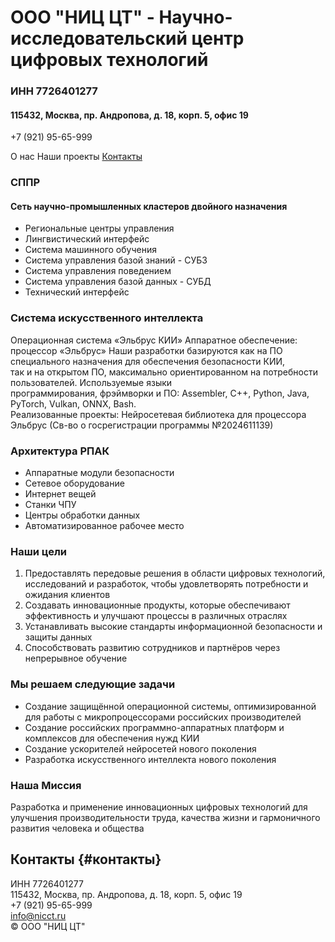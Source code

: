 <link rel="stylesheet" href="styletest.css">


# ООО "НИЦ ЦТ" - Научно-исследовательский центр цифровых технологий
  

###    ИНН 7726401277
#### 115432, Москва, пр. Андропова, д. 18, корп. 5, офис 19
+7 (921) 95-65-999 <br>

        
О нас
Наши проекты
[Контакты](#контакты) 
  
### СППР
#### Сеть научно-промышленных кластеров двойного назначения
        
- Региональные центры управления
- Лингвистический интерфейс
- Система машинного обучения
- Система управления базой знаний - СУБЗ
- Система управления поведением
- Система управления базой данных - СУБД
- Технический интерфейс
          
<body>

### Система искусственного интеллекта
            
Операционная система «Эльбрус КИИ»
Аппаратное обеспечение: процессор «Эльбрус»
Наши разработки базируются как на ПО специального назначения для обеспечения безопасности КИИ,<br />
так и на открытом ПО, максимально ориентированном на потребности пользователей. Используемые языки<br />
программирования, фрэймворки и ПО: Assembler, C++, Python, Java, PyTorch, Vulkan, ONNX, Bash.<br>
Реализованные проекты: Нейросетевая библиотека для процессора Эльбрус (Св-во о госрегистрации программы №2024611139)
            
### Архитектура РПАК
            
*   Аппаратные модули безопасности
*   Сетевое оборудование
*   Интернет вещей
*   Станки ЧПУ
*   Центры обработки данных
*   Автоматизированное рабочее место
          

       
### Наши цели

1.  Предоставлять передовые решения в области цифровых технологий, исследований и разработок, чтобы удовлетворять потребности и ожидания клиентов
2.  Cоздавать инновационные продукты, которые обеспечивают эффективность и улучшают процессы в различных отраслях
3.  Устанавливать высокие стандарты информационной безопасности и защиты данных
4.  Способствовать развитию сотрудников и партнёров через непрерывное обучение
           

        
### Мы решаем следующие задачи

*   Создание защищённой операционной системы, оптимизированной для работы с микропроцессорами российских производителей
*   Создание российских программно-аппаратных платформ и комплексов для обеспечения нужд КИИ
*   Cоздание ускорителей нейросетей нового поколения
*   Разработка искусственного интеллекта нового поколения
          
### Наша Миссия

Разработка и применение инновационных цифровых технологий для улучшения производительности труда, качества жизни и гармоничного развития человека и общества 

</body>

## Контакты {#контакты}
ИНН 7726401277<br>
115432, Москва, пр. Андропова, д. 18, корп. 5, офис 19 <br>
+7 (921) 95-65-999 <br>
[info@nicct.ru](info@nicct.ru) <br>
© ООО "НИЦ ЦТ"
    

